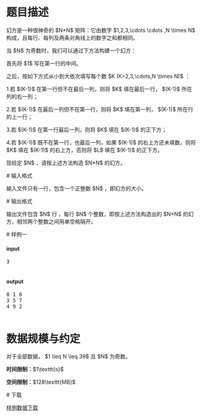 # 题目描述

<p>幻方是一种很神奇的 $N*N$ 矩阵：它由数字 $1,2,3,\cdots \cdots ,N \times N$ 构成，且每行、每列及两条对角线上的数字之和都相同。</p>
<p>当 $N$ 为奇数时，我们可以通过下方法构建一个幻方：</p>
<p>首先将 $1$ 写在第一行的中间。</p>
<p>之后，按如下方式从小到大依次填写每个数 $K (K=2,3,\cdots,N \times N)$ ：</p>
<p>1.若 $(K-1)$ 在第一行但不在最后一列，则将 $K$ 填在最后一行， $(K-1)$ 所在列的右一列；</p>
<p>2.若 $(K-1)$ 在最后一列但不在第一行，则将 $K$ 填在第一列， $(K-1)$ 所在行的上一行；</p>
<p>3.若 $(K-1)$ 在第一行最后一列，则将 $K$ 填在 $(K-1)$ 的正下方；</p>
<p>4.若 $(K-1)$ 既不在第一行，也最后一列，如果 $(K-1)$ 的右上方还未填数，则将 $K$ 填在 $(K-1)$ 的右上方，否则将 $L$ 填在 $(K-1)$ 的正下方。</p>
<p>现给定 $N$ ，请按上述方法构造 $N*N$ 的幻方。</p>
# 输入格式


<p>输入文件只有一行，包含一个正整数 $N$ ，即幻方的大小。</p>
# 输出格式


<p>输出文件包含 $N$ 行 ，每行 $N$ 个整数，即按上述方法构造出的 $N*N$ 的幻方，相邻两个整数之间用单空格隔开。</p>
# 样例一


<h4>input</h4>
<pre>3

</pre>

<h4>output</h4>
<pre>8 1 6
3 5 7
4 9 2

</pre>

# 数据规模与约定


<p>对于全部数据， $1 \leq N \leq 39$ 且 $N$ 为奇数。</p>
<p><strong>时间限制：</strong>$1\texttt{s}$</p>
<p><strong>空间限制：</strong>$128\texttt{MB}$</p>
# 下载


<p><a href="/download.php?type=problem&amp;id=145">样例数据下载</a></p>
